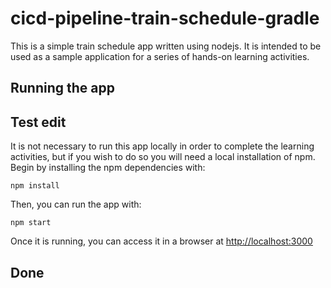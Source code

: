 # cicd-pipeline-train-schedule-gradle

This is a simple train schedule app written using nodejs. It is intended to be used as a sample application for a series of hands-on learning activities.

## Running the app

## Test edit

It is not necessary to run this app locally in order to complete the learning activities, but if you wish to do so you will need a local installation of npm. Begin by installing the npm dependencies with:

    npm install

Then, you can run the app with:

    npm start

Once it is running, you can access it in a browser at [http://localhost:3000](http://localhost:3000)

## Done
